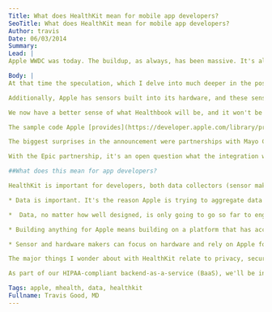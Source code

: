 ```yaml
---
Title: What does HealthKit mean for mobile app developers?
SeoTitle: What does HealthKit mean for mobile app developers?
Author: travis
Date: 06/03/2014
Summary: 
Lead: |
Apple WWDC was today. The buildup, as always, has been massive. It's always a surprise what will be unveiled, though some sources seem to get reliable info ahead of time. I wrote a [post](http://histalkmobile.com/what-could-healthbook-be/) last week on Healthbook. That post was largely speculative, as everything is before Apple formally announces it. In that post, I described Healthbook as the new app that is very likely going to be a part of the new version of iOS, iOS 8, from Apple.

Body: |
At that time the speculation, which I delve into much deeper in the post mentioned above, is that Healthbook would be basically Passbook but for health- and wellness-related cards. There are some major differences I thought would exist between Healthbook and Passbook. I speculated that Apple would take structured health and wellness data for Healthbook cards, not just blobs of data and images like Passbook. This is a major difference from Passbook and opens up Apple as a potential aggregator and hub of health and wellness data.

Additionally, Apple has sensors built into its hardware, and these sensors are getting better with each new hardware release. These sensors can can track activity data on people. If Apple ever releases an iWatch, which it didn't announce at WWDC today, that may add to the set of data Apple is able to collect itself without 3rd party apps and sensors.

We now have a better sense of what Healthbook will be, and it won't be called Healthbook. It's called [HealthKit](https://developer.apple.com/healthkit/), and it's vying to be a hub of health and wellness data. With HealthKit, apps can share data with Apple, and Apple in turn says "the user decides which data should be shared with your app." Data can be collected via sensor or by manual patient input. [Documentation](https://developer.apple.com/library/prerelease/ios/releasenotes/General/WhatsNewIniOS/Articles/iOS8.html#//apple_ref/doc/uid/TP40014205-SW1) is scant but one of the interesting things it does say is that "Once data is shared with your app, your app can register to be notified when that data changes; you have fine-grained control over when your app is notified." This is very cool and very powerful; more on this below. Some of the first apps that come to mind for integration with HealthKit are Nike apps, Fitbit, Withings, Jawbone, MyFitnessPal, LoseIt!, and Wahoo, among others.

The sample code Apple [provides](https://developer.apple.com/library/prerelease/ios/samplecode/Fit/Introduction/Intro.html) today is for a nutrition app that tracks the name of a food and the energy associated with that food, in joules. This is such a random and specific example that I'm wondering why they used it. For this example, the name of the food is a string and joules is a double. That's all right now for documentation. It's still largely speculative how Apple will model out health data, and if Apple will add in the ability to codify data, which in health and wellness could make it much more valuable.

The biggest surprises in the announcement were partnerships with Mayo Clinic and Epic. Mayo is building an app that will integrate blood pressure readings into HealthKit, and enable sharing of that data with Mayo providers. I'm curious if there's a communication aspect of this in which Mayo providers can reach out to patients based on readings entered into HealthKit. Mayo was also quoted at WWDC, a nice piece of social proof from an established brand in healthcare.

With the Epic partnership, it's an open question what the integration will look like. Will Epic be sharing its data with Apple, or vice versa, or both? Apple played up the brand of Epic in healthcare, showcasing a slide full of logos from Epic institutions. If this is simply a way to get HealthKit data into Epic MyChart, it holds little value. The experience of viewing the data in HealthKit is going to be much better than MyChart, and having the ability to view HealthKit data alongside Epic data in MyChart is of limited value. I'm skeptical of an Apple-Epic integration any deeper than that, at least in the short to medium term.

##What does this mean for app developers?

HealthKit is important for developers, both data collectors (sensor makers and apps that collect data directly) as well as those interested in building apps that harness health and wellness data. Assuming Apple has success in getting developers to implement apps and data into HealthKit, the following are interesting things for developers to consider.

* Data is important. It's the reason Apple is trying to aggregate data from apps that run on iOS. With HealthKit, Apple is opening up a potential treasure drove of data to any app developer that can get a user to share HealthKit data with their app. This makes it easy for any mobile developer with a good design sense to build an app that harnesses data collected from a myriad of apps and devices (assuming all those apps and devices integrate with HealthKit). And if Apple integrates tracking data from its own hardware sensors, which I imagine it has to do, that's tracking data on almost every iPhone user. That's powerful for developers.

*  Data, no matter how well designed, is only going to go so far to engage individuals in their health and help drive positive behavior change. With HealthKit, apps will be able to set "fine-grained" notification rules for changes to HealthKit data. I can imagine an almost limitless number of use cases for this - messages to users to close the feedback loop, to family or friends (social pressure), to physicians or health systems to trigger interventions, to pharmacies for refills, and on and on. This opens up a ton of possibilities to go beyond data and drive real positive change in health and wellness behavior.

* Building anything for Apple means building on a platform that has access to 100s of millions of verified accounts with credit cards for payment processing. While I don't think these accounts represents all, or maybe even most, of the people in real need of help with health and wellness, it does simplify your business model if you have users that are willing and able to pay. Of course, if you use Apple for payments, you'll be giving them 30%.

* Sensor and hardware makers can focus on hardware and rely on Apple for software. I'm not sure how practical this one is, but HealthKit opens to door to extremely inexpensive sensors to integrate data into HealthKit and instantly be a part of a larger ecosystem that can write software to leverage that data.

The major things I wonder about with HealthKit relate to privacy, security, and ownership of data. With Apple potentially sharing data with healthcare providers, will it be signing BAAs and at what point does HIPAA apply? Who owns the data if a user decides to move off of iOS? Apple does not have the best track record of [supporting](http://www.techrepublic.com/article/how-to-keep-receiving-sms-from-iphone-users-after-making-the-switch-to-android/) open, cross platform standards. These are all yet-to-be-answered questions.

As part of our HIPAA-compliant backend-as-a-service (BaaS), we'll be integrating our [iOS SDK](https://github.com/catalyzeio/catalyze-ios-sdk) with iOS 8, and building some cool samples to help you get started connecting to HealthKit. With very limited information on structured data in HealthKit, we're uncertain how our structured data [models](https://docs.catalyze.io/) will map to HealthKit, but our [custom classes](https://docs.catalyze.io/#custom-classes) support unstructured data in any case. Signup for a BaaS account [here](https://devportal.catalyze.io/) today or signup for our newsletter on the right to stay informed of updates.

Tags: apple, mhealth, data, healthkit
Fullname: Travis Good, MD
---
```

